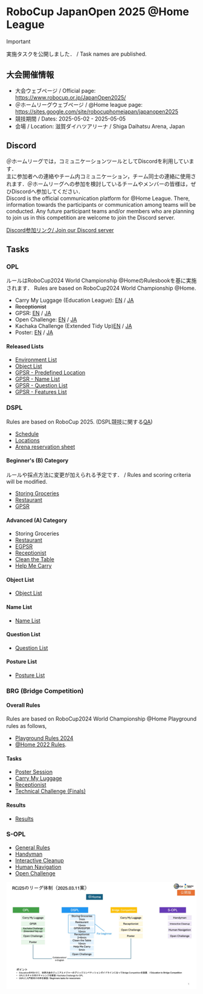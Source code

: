 # RoboCup JapanOpen 2025 @Home League

> [!IMPORTANT]
> 実施タスクを公開しました． / Task names are published.

## 大会開催情報

* 大会ウェブページ / Official page: https://www.robocup.or.jp/JapanOpen2025/
* ＠ホームリーグウェブページ / @Home league page: https://sites.google.com/site/robocuphomejapan/japanopen2025
* 競技期間 / Dates: 2025-05-02 - 2025-05-05
* 会場 / Location: 滋賀ダイハツアリーナ / Shiga Daihatsu Arena, Japan

## Discord

＠ホームリーグでは，コミュニケーションツールとしてDiscordを利用しています．  
主に参加者への連絡やチーム内コミュニケーション，チーム同士の連絡に使用されます．＠ホームリーグへの参加を検討しているチームやメンバーの皆様は，ぜひDiscordへ参加してください．<br>
Discord is the official communication platform for @Home League. There, information towards the participants or communication among teams will be conducted. Any future participant teams and/or members who are planning to join us in this competition are welcome to join the Discord server.

[Discord参加リンク/ Join our Discord server](https://discord.gg/8gJYJqUVZA)

## Tasks

### OPL

ルールはRoboCup2024 World Championship @HomeのRulesbookを基に実施されます．
Rules are based on RoboCup2024 World Championship @Home.

* Carry My Luggage (Education League): [EN](rules/EDU/cml_en.md) / [JA](rules/EDU/cml_ja.md)
* ~~Receptionist~~
* GPSR: [EN](rules/OPL/gpsr_en.md) / [JA](rules/OPL/gpsr_ja.md)
* Open Challenge: [EN](rules/OPL/oc_en.md) / [JA](rules/OPL/oc_ja.md)
* Kachaka Challenge (Extended Tidy Up)[EN](rules/OPL/tu_en.md) / [JA](rules/OPL/tu_ja.md)
* Poster: [EN](rules/OPL/ps_en.md) / [JA](rules/OPL/ps_ja.md)


#### Released Lists

* [Environment List](rules/OPL/sd/layout_list.md)
* [Object List](rules/OPL/sd/object_list.md)
* [GPSR - Predefined Location ](rules/OPL/sd/pd_loc_list.md)
* [GPSR - Name List](rules/OPL/sd/name_list.md)
* [GPSR - Question List](rules/OPL/sd/question_list.md)
* [GPSR - Features List](rules/OPL/sd/features_list.md)


### DSPL

Rules are based on RoboCup 2025.
(DSPL競技に関する[QA](https://github.com/RoboCupAtHomeJP/AtHome2025/blob/main/rules/DSPL/qa_dspl_competition.md))

- [Schedule](rules/DSPL/README.md)
- [Locations](rules/DSPL/robocup_japan_open_2025_map.pdf)
- [Arena reservation sheet](https://1drv.ms/x/c/a27484ad5dac677b/EbpkB4Yd4xRKmmHzQOWYH2QBXDS15JXTIg1cTUiIgWS-xQ?e=HpdYxX)

#### Beginner's (B) Category

ルールや採点方法に変更が加えられる予定です． / Rules and scoring criteria will be modified.

* [Storing Groceries](rules/DSPL/storing_groceries.md)
* [Restaurant](https://github.com/RoboCupAtHomeJP/AtHome2025/blob/main/rules/DSPL/restaurant_for_beginner_league.md)
* [GPSR](https://github.com/RoboCupAtHomeJP/AtHome2025/blob/main/rules/DSPL/gpsr.md)

#### Advanced (A) Category

* Storing Groceries
* [Restaurant](https://github.com/RoboCupAtHomeJP/AtHome2025/blob/main/rules/DSPL/restaurant.md)
* [EGPSR](https://github.com/RoboCupAtHomeJP/AtHome2025/blob/main/rules/DSPL/egpsr.md)
* [Receptionist](https://github.com/RoboCupAtHomeJP/AtHome2025/blob/main/rules/DSPL/receptionist.md)
* [Clean the Table](rules/DSPL/clean_the_table.md)
* [Help Me Carry](https://github.com/RoboCupAtHomeJP/AtHome2025/blob/main/rules/DSPL/hmc.md)

#### Object List
* [Object List](rules/DSPL/dspl_2025_object_list.pdf)

#### Name List
* [Name List](rules/DSPL/name_list.md)

#### Question List
* [Question List](rules/DSPL/question_list.md)

#### Posture List
* [Posture List](rules/DSPL/posture_list.md)



### BRG (Bridge Competition)

#### Overall Rules
Rules are based on RoboCup2024 World Championship @Home Playground rules as follows,　
- [Playground Rules 2024](https://drive.google.com/file/d/1CIMQquIntiJZNT4Eg_rq3Nol-29BPBKL/view?usp=drive_link)
- [@Home 2022 Rules](https://drive.google.com/file/d/1yUZBFk4zBO_akltSCd_zbdAvzK5aLwzn/view?usp=drive_link).

#### Tasks
- [Poster Session](rules/EDU/poster_ja.md) 
- [Carry My Luggage](rules/EDU/cml_ja.md)
- [Receptionist](rules/EDU/rc_jp.md)
- [Technical Challenge (Finals)](rules/EDU/finals_jp.md)

#### Results
- [Results](rules/EDU/results.md)

### S-OPL

* [General Rules](rules/S-OPL/gr_ja.md)
* [Handyman](rules/S-OPL/hm_ja.md)
* [Interactive Cleanup](rules/S-OPL/ic_ja.md)
* [Human Navigation](rules/S-OPL/hn_ja.md)
* [Open Challenge](rules/S-OPL/tc_ja.md)

![](./RCJ25_0311.jpg)
